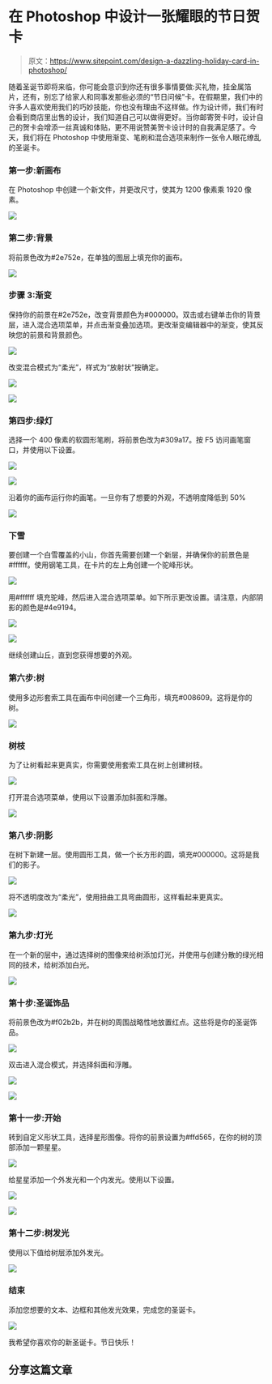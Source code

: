 # 在 Photoshop 中设计一张耀眼的节日贺卡

> 原文：<https://www.sitepoint.com/design-a-dazzling-holiday-card-in-photoshop/>

随着圣诞节即将来临，你可能会意识到你还有很多事情要做:买礼物，挂金属箔片，还有，别忘了给家人和同事发那些必须的“节日问候”卡。在假期里，我们中的许多人喜欢使用我们的巧妙技能，你也没有理由不这样做。作为设计师，我们有时会看到商店里出售的设计，我们知道自己可以做得更好。当你邮寄贺卡时，设计自己的贺卡会增添一丝真诚和体贴，更不用说赞美贺卡设计时的自我满足感了。今天，我们将在 Photoshop 中使用渐变、笔刷和混合选项来制作一张令人眼花缭乱的圣诞卡。

### 第一步:新画布

在 Photoshop 中创建一个新文件，并更改尺寸，使其为 1200 像素乘 1920 像素。

[![](img/bb950a432d34b876a39877f25d6701e5.png)](https://www.sitepoint.com/wp-content/uploads/2012/12/Step-1-Canvas.png)

### 第二步:背景

将前景色改为#2e752e，在单独的图层上填充你的画布。

[![](img/d10cce7052194725e9e1d8df6701acd8.png)](https://www.sitepoint.com/wp-content/uploads/2012/12/Step-2-Background.png)

### 步骤 3:渐变

保持你的前景在#2e752e，改变背景颜色为#000000。双击或右键单击你的背景层，进入混合选项菜单，并点击渐变叠加选项。更改渐变编辑器中的渐变，使其反映您的前景和背景颜色。

[![](img/d265c821178d24f796678e403a2b7099.png)](https://www.sitepoint.com/wp-content/uploads/2012/12/Step-3-Graident1.png)

改变混合模式为“柔光”，样式为“放射状”按确定。

[![](img/7b2db9b789d92e8422a7807aad9f503b.png)](https://www.sitepoint.com/wp-content/uploads/2012/12/Step-3-Gradient2.png)

[![](img/49a4bd193e180ff5c69cfebbaaed3fa4.png)](https://www.sitepoint.com/wp-content/uploads/2012/12/Step-3-Gradient3.png)

### 第四步:绿灯

选择一个 400 像素的软圆形笔刷，将前景色改为#309a17。按 F5 访问画笔窗口，并使用以下设置。

[![](img/ca36238ad91ddfebf08eac62ab529927.png)](https://www.sitepoint.com/wp-content/uploads/2012/12/Step-4-Green-Lights1.png)

[![](img/f2fda278383a3ea452cdfec41a61c128.png)](https://www.sitepoint.com/wp-content/uploads/2012/12/Step-4-Green-Lights2.png)

沿着你的画布运行你的画笔。一旦你有了想要的外观，不透明度降低到 50%

[![](img/d54a32ead0bfde2df8c8f93a65bb6949.png)](https://www.sitepoint.com/wp-content/uploads/2012/12/Step-4-Green-Lights3.png)

### 下雪

要创建一个白雪覆盖的小山，你首先需要创建一个新层，并确保你的前景色是#ffffff。使用钢笔工具，在卡片的左上角创建一个驼峰形状。

[![](img/7e34d16286d1faf935a8d3993905d9cd.png)](https://www.sitepoint.com/wp-content/uploads/2012/12/Step-5-Snow.png)

用#ffffff 填充驼峰，然后进入混合选项菜单。如下所示更改设置。请注意，内部阴影的颜色是#4e9194。

[![](img/be6cfa45fe16c64cd519067b494051c0.png)](https://www.sitepoint.com/wp-content/uploads/2012/12/Step-5-Snow1.png)

[![](img/47f1f4aee2f5ffb3164cde1a6070d85d.png)](https://www.sitepoint.com/wp-content/uploads/2012/12/Step-5-Snow2.png)

继续创建山丘，直到您获得想要的外观。

### 第六步:树

使用多边形套索工具在画布中间创建一个三角形，填充#008609。这将是你的树。

[![](img/d1668de32339adffcbe7198dd6a82b54.png)](https://www.sitepoint.com/wp-content/uploads/2012/12/Step-6-Tree.png)

### 树枝

为了让树看起来更真实，你需要使用套索工具在树上创建树枝。

[![](img/d6e9b0d2cceae8cb8cfd13eef110a5d8.png)](https://www.sitepoint.com/wp-content/uploads/2012/12/Step-7-Spikes.png)

打开混合选项菜单，使用以下设置添加斜面和浮雕。

[![](img/ec475602e745f46672fb94f08f8af0d5.png)](https://www.sitepoint.com/wp-content/uploads/2012/12/Step-7-Spikes1.png)

### 第八步:阴影

在树下新建一层。使用圆形工具，做一个长方形的圆，填充#000000。这将是我们的影子。

[![](img/ad1988a6d7950edc1342f3f8b6c8f121.png)](https://www.sitepoint.com/wp-content/uploads/2012/12/Step-8-Shadow.png)

将不透明度改为“柔光”，使用扭曲工具弯曲圆形，这样看起来更真实。

[![](img/c5f597eb6d4a66163f800e8f38a9b527.png)](https://www.sitepoint.com/wp-content/uploads/2012/12/Step-8-Shadow1.png)

### 第九步:灯光

在一个新的层中，通过选择树的图像来给树添加灯光，并使用与创建分散的绿光相同的技术，给树添加白光。

[![](img/fbe22802c4d45167b2dfb9cdb93ea413.png)](https://www.sitepoint.com/wp-content/uploads/2012/12/Step-9-Lights.png)

### 第十步:圣诞饰品

将前景色改为#f02b2b，并在树的周围战略性地放置红点。这些将是你的圣诞饰品。

[![](img/4f3946683926db616cd8e12adbc45e98.png)](https://www.sitepoint.com/wp-content/uploads/2012/12/step-10-Christmas-Balls.png)

双击进入混合模式，并选择斜面和浮雕。

[![](img/0717fabf3d2a2af48a9a4e7e421085c4.png)](https://www.sitepoint.com/wp-content/uploads/2012/12/step-10-Christmas-Balls1.png)

[![](img/9e763ef165f7d36cc17d14a2e8f4f465.png)](https://www.sitepoint.com/wp-content/uploads/2012/12/step-10-Christmas-Balls2.png)

### 第十一步:开始

转到自定义形状工具，选择星形图像。将你的前景设置为#ffd565，在你的树的顶部添加一颗星星。

[![](img/c166795b912e2ad339457f266222bb3a.png)](https://www.sitepoint.com/wp-content/uploads/2012/12/step-11-star2.png)

给星星添加一个外发光和一个内发光。使用以下设置。

[![](img/a4ae600a1786d14505e89432fb50ec89.png)](https://www.sitepoint.com/wp-content/uploads/2012/12/Step-11-Star.png)

[![](img/02c76d2d01d2785b4098485177cd1ebc.png)](https://www.sitepoint.com/wp-content/uploads/2012/12/Step-11-Star1.png)

### 第十二步:树发光

使用以下值给树层添加外发光。

[![](img/955f5254594f1211aa1e2c26d673f25b.png)](https://www.sitepoint.com/wp-content/uploads/2012/12/Step-12-Tree-Glow.png)

### 结束

添加您想要的文本、边框和其他发光效果，完成您的圣诞卡。

[![](img/d45352542961b4acbf479a2e9c3689b5.png)](https://www.sitepoint.com/wp-content/uploads/2012/12/christmas-card.jpg)

我希望你喜欢你的新圣诞卡。节日快乐！

## 分享这篇文章